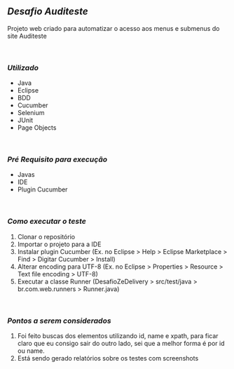 
## ***Desafio Auditeste***
Projeto web criado para automatizar o acesso aos menus e submenus do site Auditeste
<p> <br />

### ***Utilizado***

 - Java
 - Eclipse
 - BDD
 - Cucumber
 - Selenium
 - JUnit
 - Page Objects
<p> <br />

### ***Pré Requisito para execução***

- Javas
- IDE
- Plugin Cucumber
<p> <br />

### ***Como executar o teste***

1. Clonar o repositório
2. Importar o projeto para a IDE
3. Instalar plugin Cucumber (Ex. no Eclipse > Help > Eclipse Marketplace > Find > Digitar Cucumber > Install)
4. Alterar encoding para UTF-8 (Ex. no Eclipse > Properties > Resource > Text file encoding > UTF-8)
5. Executar a classe Runner (DesafioZeDelivery > src/test/java > br.com.web.runners > Runner.java)
<p> <br />
 
 ### ***Pontos a serem considerados***
1. Foi feito buscas dos elementos utilizando id, name e xpath, para ficar claro que eu consigo sair do outro lado, sei que a melhor forma é por id ou name.
2. Está sendo gerado relatórios sobre os testes com screenshots
